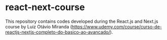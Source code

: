 # react-next-course
This repository contains codes developed during the React.js and Next.js course by Luiz Otávio Miranda (https://www.udemy.com/course/curso-de-reactjs-nextjs-completo-do-basico-ao-avancado/).
